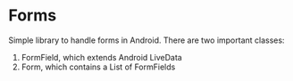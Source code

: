 # Forms

Simple library to handle forms in Android. There are two important classes:

1. FormField, which extends Android LiveData
2. Form, which contains a List of FormFields

